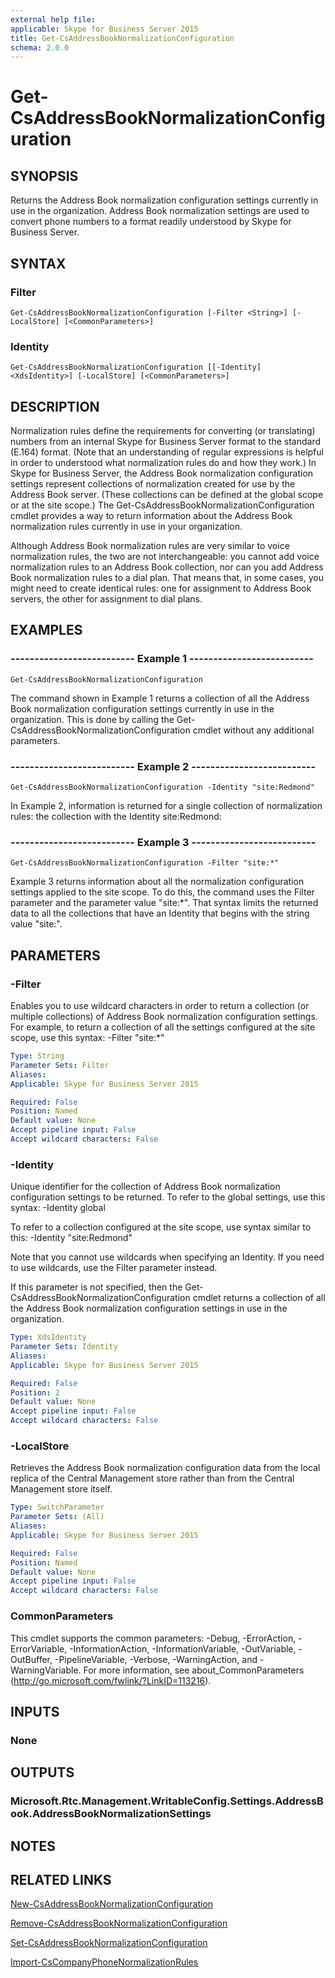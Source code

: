 ```yaml
---
external help file: 
applicable: Skype for Business Server 2015
title: Get-CsAddressBookNormalizationConfiguration
schema: 2.0.0
---
```


# Get-CsAddressBookNormalizationConfiguration

## SYNOPSIS
Returns the Address Book normalization configuration settings currently in use in the organization.
Address Book normalization settings are used to convert phone numbers to a format readily understood by Skype for Business Server.

## SYNTAX

### Filter
```
Get-CsAddressBookNormalizationConfiguration [-Filter <String>] [-LocalStore] [<CommonParameters>]
```

### Identity
```
Get-CsAddressBookNormalizationConfiguration [[-Identity] <XdsIdentity>] [-LocalStore] [<CommonParameters>]
```

## DESCRIPTION
Normalization rules define the requirements for converting (or translating) numbers from an internal Skype for Business Server format to the standard (E.164) format.
(Note that an understanding of regular expressions is helpful in order to understood what normalization rules do and how they work.) In Skype for Business Server, the Address Book normalization configuration settings represent collections of normalization created for use by the Address Book server.
(These collections can be defined at the global scope or at the site scope.) The Get-CsAddressBookNormalizationConfiguration cmdlet provides a way to return information about the Address Book normalization rules currently in use in your organization.

Although Address Book normalization rules are very similar to voice normalization rules, the two are not interchangeable: you cannot add voice normalization rules to an Address Book collection, nor can you add Address Book normalization rules to a dial plan.
That means that, in some cases, you might need to create identical rules: one for assignment to Address Book servers, the other for assignment to dial plans.


## EXAMPLES

### -------------------------- Example 1 --------------------------
```
Get-CsAddressBookNormalizationConfiguration
```

The command shown in Example 1 returns a collection of all the Address Book normalization configuration settings currently in use in the organization.
This is done by calling the Get-CsAddressBookNormalizationConfiguration cmdlet without any additional parameters.

### -------------------------- Example 2 --------------------------
```
Get-CsAddressBookNormalizationConfiguration -Identity "site:Redmond"
```

In Example 2, information is returned for a single collection of normalization rules: the collection with the Identity site:Redmond:



### -------------------------- Example 3 --------------------------
```
Get-CsAddressBookNormalizationConfiguration -Filter "site:*"
```

Example 3 returns information about all the normalization configuration settings applied to the site scope.
To do this, the command uses the Filter parameter and the parameter value "site:*".
That syntax limits the returned data to all the collections that have an Identity that begins with the string value "site:".


## PARAMETERS

### -Filter
Enables you to use wildcard characters in order to return a collection (or multiple collections) of Address Book normalization configuration settings.
For example, to return a collection of all the settings configured at the site scope, use this syntax: -Filter "site:*"

```yaml
Type: String
Parameter Sets: Filter
Aliases: 
Applicable: Skype for Business Server 2015

Required: False
Position: Named
Default value: None
Accept pipeline input: False
Accept wildcard characters: False
```

### -Identity
Unique identifier for the collection of Address Book normalization configuration settings to be returned.
To refer to the global settings, use this syntax: -Identity global

To refer to a collection configured at the site scope, use syntax similar to this: -Identity "site:Redmond"

Note that you cannot use wildcards when specifying an Identity.
If you need to use wildcards, use the Filter parameter instead.

If this parameter is not specified, then the Get-CsAddressBookNormalizationConfiguration cmdlet returns a collection of all the Address Book normalization configuration settings in use in the organization.

```yaml
Type: XdsIdentity
Parameter Sets: Identity
Aliases: 
Applicable: Skype for Business Server 2015

Required: False
Position: 2
Default value: None
Accept pipeline input: False
Accept wildcard characters: False
```

### -LocalStore
Retrieves the Address Book normalization configuration data from the local replica of the Central Management store rather than from the Central Management store itself.

```yaml
Type: SwitchParameter
Parameter Sets: (All)
Aliases: 
Applicable: Skype for Business Server 2015

Required: False
Position: Named
Default value: None
Accept pipeline input: False
Accept wildcard characters: False
```

### CommonParameters
This cmdlet supports the common parameters: -Debug, -ErrorAction, -ErrorVariable, -InformationAction, -InformationVariable, -OutVariable, -OutBuffer, -PipelineVariable, -Verbose, -WarningAction, and -WarningVariable. For more information, see about_CommonParameters (http://go.microsoft.com/fwlink/?LinkID=113216).


## INPUTS

### None


## OUTPUTS

### Microsoft.Rtc.Management.WritableConfig.Settings.AddressBook.AddressBookNormalizationSettings


## NOTES


## RELATED LINKS

[New-CsAddressBookNormalizationConfiguration]()

[Remove-CsAddressBookNormalizationConfiguration]()

[Set-CsAddressBookNormalizationConfiguration]()

[Import-CsCompanyPhoneNormalizationRules]()